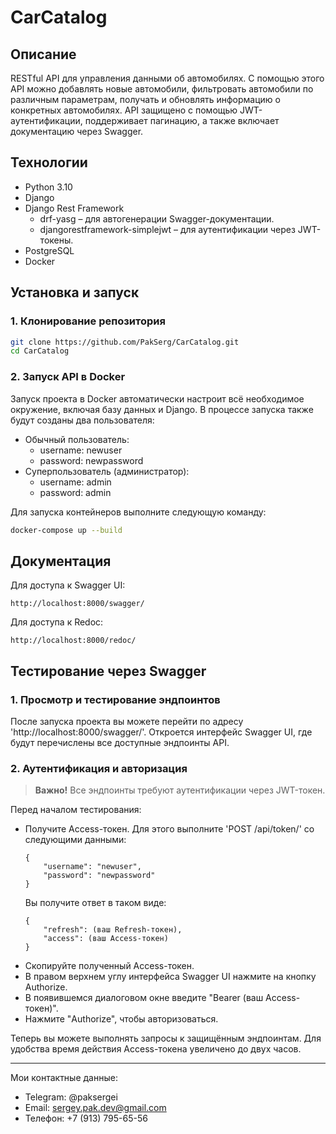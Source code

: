 # CarCatalog
## Описание

RESTful API для управления данными об автомобилях. С помощью этого API можно добавлять новые автомобили, фильтровать автомобили по различным параметрам, получать и обновлять информацию о конкретных автомобилях. API защищено с помощью JWT-аутентификации, поддерживает пагинацию, а также включает документацию через Swagger.

## Технологии
- Python 3.10
- Django
- Django Rest Framework 
    - drf-yasg – для автогенерации Swagger-документации.
    - djangorestframework-simplejwt – для аутентификации через JWT-токены.
- PostgreSQL 
- Docker

## Установка и запуск

### 1. Клонирование репозитория 
```bash 
git clone https://github.com/PakSerg/CarCatalog.git
cd CarCatalog 
``` 
### 2. Запуск API в Docker 
Запуск проекта в Docker автоматически настроит всё необходимое окружение, включая базу данных и Django. В процессе запуска также будут созданы два пользователя:
- Обычный пользователь:
    - username: newuser
    - password: newpassword
- Суперпользователь (администратор):
    - username: admin
    - password: admin

Для запуска контейнеров выполните следующую команду:
```bash
docker-compose up --build
```
## Документация 
Для доступа к Swagger UI:
``` 
http://localhost:8000/swagger/
```
Для доступа к Redoc: 
``` 
http://localhost:8000/redoc/
```
## Тестирование через Swagger 
### 1. Просмотр и тестирование эндпоинтов
После запуска проекта вы можете перейти по адресу 'http://localhost:8000/swagger/'. Откроется интерфейс Swagger UI, где будут перечислены все доступные эндпоинты API.
### 2. Аутентификация и авторизация
> **Важно!** Все эндпоинты требуют аутентификации через JWT-токен.

Перед началом тестирования: 
- Получите Access-токен. Для этого выполните 'POST /api/token/' со следующими данными:
    ``` 
    {
        "username": "newuser",
        "password": "newpassword"
    }
    ```
    Вы получите ответ в таком виде: 
    ```
    {
        "refresh": (ваш Refresh-токен),
        "access": (ваш Access-токен)
    }
    ```
- Скопируйте полученный Access-токен. 
- В правом верхнем углу интерфейса Swagger UI нажмите на кнопку Authorize.
- В появившемся диалоговом окне введите "Bearer (ваш Access-токен)".
- Нажмите "Authorize", чтобы авторизоваться.

Теперь вы можете выполнять запросы к защищённым эндпоинтам. Для удобства время действия Access-токена увеличено до двух часов.
___ 
Мои контактные данные:

- Telegram: @paksergei
- Email: sergey.pak.dev@gmail.com
- Телефон: +7 (913) 795-65-56